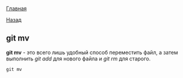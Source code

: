 [Главная](/readme.md)

[Назад](/comm/gitrm.md)

## git mv




**git mv** - это всего лишь удобный способ переместить файл, а затем выполнить *git add* для нового файла и *git rm* для старого.


``````bash=
git mv 
``````


